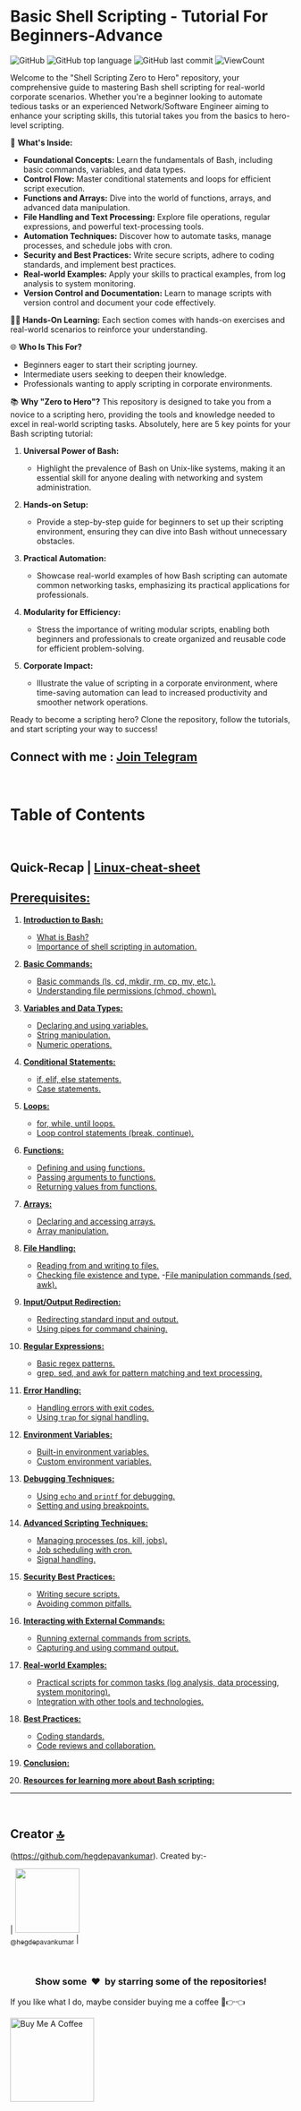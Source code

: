 # Basic Shell Scripting - Tutorial For Beginners-Advance

![GitHub](https://img.shields.io/github/license/hegdepavankumar/bash-scripting-tutorial?style=flat)
![GitHub top language](https://img.shields.io/github/languages/top/hegdepavankumar/bash-scripting-tutorial?style=flat)
![GitHub last commit](https://img.shields.io/github/last-commit/hegdepavankumar/bash-scripting-tutorial?style=flat)
![ViewCount](https://views.whatilearened.today/views/github/hegdepavankumar/shell-scripting-zero-to-hero.svg?cache=remove)


Welcome to the "Shell Scripting Zero to Hero" repository, your comprehensive guide to mastering Bash shell scripting for real-world corporate scenarios. Whether you're a beginner looking to automate tedious tasks or an experienced Network/Software Engineer aiming to enhance your scripting skills, this tutorial takes you from the basics to hero-level scripting.

🚀 **What's Inside:**
- **Foundational Concepts:** Learn the fundamentals of Bash, including basic commands, variables, and data types.
- **Control Flow:** Master conditional statements and loops for efficient script execution.
- **Functions and Arrays:** Dive into the world of functions, arrays, and advanced data manipulation.
- **File Handling and Text Processing:** Explore file operations, regular expressions, and powerful text-processing tools.
- **Automation Techniques:** Discover how to automate tasks, manage processes, and schedule jobs with cron.
- **Security and Best Practices:** Write secure scripts, adhere to coding standards, and implement best practices.
- **Real-world Examples:** Apply your skills to practical examples, from log analysis to system monitoring.
- **Version Control and Documentation:** Learn to manage scripts with version control and document your code effectively.

👩‍💻 **Hands-On Learning:** Each section comes with hands-on exercises and real-world scenarios to reinforce your understanding.

🌐 **Who Is This For?**
- Beginners eager to start their scripting journey.
- Intermediate users seeking to deepen their knowledge.
- Professionals wanting to apply scripting in corporate environments.

📚 **Why "Zero to Hero"?**
This repository is designed to take you from a novice to a scripting hero, providing the tools and knowledge needed to excel in real-world scripting tasks.
Absolutely, here are 5 key points for your Bash scripting tutorial:

1. **Universal Power of Bash:**
   - Highlight the prevalence of Bash on Unix-like systems, making it an essential skill for anyone dealing with networking and system administration.

2. **Hands-on Setup:**
   - Provide a step-by-step guide for beginners to set up their scripting environment, ensuring they can dive into Bash without unnecessary obstacles.

3. **Practical Automation:**
   - Showcase real-world examples of how Bash scripting can automate common networking tasks, emphasizing its practical applications for professionals.

4. **Modularity for Efficiency:**
   - Stress the importance of writing modular scripts, enabling both beginners and professionals to create organized and reusable code for efficient problem-solving.

5. **Corporate Impact:**
   - Illustrate the value of scripting in a corporate environment, where time-saving automation can lead to increased productivity and smoother network operations.

Ready to become a scripting hero? Clone the repository, follow the tutorials, and start scripting your way to success!
## Connect with me : [Join Telegram](https://t.me/resourcehub1)


<br>


# Table of Contents
<br>

## Quick-Recap | [Linux-cheat-sheet](https://github.com/hegdepavankumar/bash-scripting-tutorial/blob/main/Tutorial-Files/Linux-cheat-sheet.md)
## [**Prerequisites:**](https://github.com/hegdepavankumar/bash-scripting-tutorial/blob/main/Tutorial-Files/01.Introduction-to-Bash/01.What%20is%20Bash.md)

1. [**Introduction to Bash:**](https://github.com/hegdepavankumar/bash-scripting-tutorial/tree/main/Tutorial-Files/01.Introduction-to-Bash)
   - [What is Bash?](https://github.com/hegdepavankumar/bash-scripting-tutorial/blob/main/Tutorial-Files/01.Introduction-to-Bash/01.What%20is%20Bash.md)
   - [Importance of shell scripting in automation.](https://github.com/hegdepavankumar/bash-scripting-tutorial/blob/main/Tutorial-Files/01.Introduction-to-Bash/02.Importance%20of%20shell%20scripting%20in%20automation.md)

2. [**Basic Commands:**](https://github.com/hegdepavankumar/bash-scripting-tutorial/tree/main/Tutorial-Files/02.Basic-Commands)
   - [Basic commands (ls, cd, mkdir, rm, cp, mv, etc.).](https://github.com/hegdepavankumar/bash-scripting-tutorial/blob/main/Tutorial-Files/02.Basic-Commands/01.Basic_Commands.md)
   - [Understanding file permissions (chmod, chown).](https://github.com/hegdepavankumar/bash-scripting-tutorial/blob/main/Tutorial-Files/02.Basic-Commands/02.Understanding_file_permissions.md)

3. [**Variables and Data Types:**](https://github.com/hegdepavankumar/bash-scripting-tutorial/tree/main/Tutorial-Files/03.Variables-and-Data-Types)
   - [Declaring and using variables.](https://github.com/hegdepavankumar/bash-scripting-tutorial/blob/main/Tutorial-Files/03.Variables-and-Data-Types/01.Declaring_and_using_variables.md)
   - [String manipulation.](https://github.com/hegdepavankumar/bash-scripting-tutorial/blob/main/Tutorial-Files/03.Variables-and-Data-Types/02.String_manipulation.md)
   - [Numeric operations.](https://github.com/hegdepavankumar/bash-scripting-tutorial/blob/main/Tutorial-Files/03.Variables-and-Data-Types/03.Numeric_Operations.md)

4. [**Conditional Statements:**](https://github.com/hegdepavankumar/bash-scripting-tutorial/tree/main/Tutorial-Files/04.Conditional-Statements)
   - [if, elif, else statements.](https://github.com/hegdepavankumar/bash-scripting-tutorial/blob/main/Tutorial-Files/04.Conditional-Statements/01.if_elif_else_statements.md)
   - [Case statements.](https://github.com/hegdepavankumar/bash-scripting-tutorial/blob/main/Tutorial-Files/04.Conditional-Statements/02.Case_statements.md)

5. [**Loops:**](https://github.com/hegdepavankumar/bash-scripting-tutorial/tree/main/Tutorial-Files/05.Loops)
   - [for, while, until loops.](https://github.com/hegdepavankumar/bash-scripting-tutorial/blob/main/Tutorial-Files/05.Loops/01.for_while_until_loops.md)
   - [Loop control statements (break, continue).](https://github.com/hegdepavankumar/bash-scripting-tutorial/blob/main/Tutorial-Files/05.Loops/02.Loop_control%20statements_(break%2C%20continue).md)

6. [**Functions:**](https://github.com/hegdepavankumar/bash-scripting-tutorial/tree/main/Tutorial-Files/06.Functions)
   - [Defining and using functions.](https://github.com/hegdepavankumar/bash-scripting-tutorial/blob/main/Tutorial-Files/06.Functions/01.Defining_and_using_functions.md)
   - [Passing arguments to functions.](https://github.com/hegdepavankumar/bash-scripting-tutorial/blob/main/Tutorial-Files/06.Functions/02.Passing_arguments_to_functions.md)
   - [Returning values from functions.](https://github.com/hegdepavankumar/bash-scripting-tutorial/blob/main/Tutorial-Files/06.Functions/03.Returning_values_from_functions.md)

7. [**Arrays:**](https://github.com/hegdepavankumar/bash-scripting-tutorial/tree/main/Tutorial-Files/07.Arrays)
   - [Declaring and accessing arrays.](https://github.com/hegdepavankumar/bash-scripting-tutorial/blob/main/Tutorial-Files/07.Arrays/01.Declaring_and_accessing_arrays.md)
   - [Array manipulation.](https://github.com/hegdepavankumar/bash-scripting-tutorial/blob/main/Tutorial-Files/07.Arrays/02.Array_manipulation.md)

8. [**File Handling:**](https://github.com/hegdepavankumar/bash-scripting-tutorial/tree/main/Tutorial-Files/08.File-Handling)
   - [Reading from and writing to files.](https://github.com/hegdepavankumar/bash-scripting-tutorial/blob/main/Tutorial-Files/08.File-Handling/01.Reading_from_and_writing_to_files.md)
   - [Checking file existence and type.](https://github.com/hegdepavankumar/bash-scripting-tutorial/blob/main/Tutorial-Files/08.File-Handling/02.Checking_file_existence_and_type.md)
   -[File manipulation commands (sed, awk).](https://github.com/hegdepavankumar/bash-scripting-tutorial/blob/main/Tutorial-Files/08.File-Handling/03.File_manipulation_commands_(sed%2C%20awk).md)

9. [**Input/Output Redirection:**](https://github.com/hegdepavankumar/bash-scripting-tutorial/tree/main/Tutorial-Files/09.Input_Output-Redirection)
   - [Redirecting standard input and output.](https://github.com/hegdepavankumar/bash-scripting-tutorial/blob/main/Tutorial-Files/09.Input_Output-Redirection/01.Redirecting_standard_input_and_output.md)
   - [Using pipes for command chaining.](https://github.com/hegdepavankumar/bash-scripting-tutorial/blob/main/Tutorial-Files/09.Input_Output-Redirection/02.Using_pipes_for_command_chaining.md)

10. [**Regular Expressions:**](https://github.com/hegdepavankumar/bash-scripting-tutorial/tree/main/Tutorial-Files/10.Regular-Expressions)
    - [Basic regex patterns.](https://github.com/hegdepavankumar/bash-scripting-tutorial/blob/main/Tutorial-Files/10.Regular-Expressions/01.Basic_regex_patterns.md)
    - [grep, sed, and awk for pattern matching and text processing.](https://github.com/hegdepavankumar/bash-scripting-tutorial/blob/main/Tutorial-Files/10.Regular-Expressions/02.grep%2C%20sed%2C%20and%20awk%20for%20pattern%20matching%20and%20text%20processing.md)

11. [**Error Handling:**](https://github.com/hegdepavankumar/bash-scripting-tutorial/tree/main/Tutorial-Files/11.Error-Handling)
    - [Handling errors with exit codes.](https://github.com/hegdepavankumar/bash-scripting-tutorial/blob/main/Tutorial-Files/11.Error-Handling/01.Handling_errors_with_exit_codes.md)
    - [Using `trap` for signal handling.](https://github.com/hegdepavankumar/bash-scripting-tutorial/blob/main/Tutorial-Files/11.Error-Handling/02.Using_trap_for_signal_handling.md)

12. [**Environment Variables:**](https://github.com/hegdepavankumar/bash-scripting-tutorial/tree/main/Tutorial-Files/12.Environment-Variables)
    - [Built-in environment variables.](https://github.com/hegdepavankumar/bash-scripting-tutorial/blob/main/Tutorial-Files/12.Environment-Variables/01.Built-in_environment_variables.md)
    - [Custom environment variables.](https://github.com/hegdepavankumar/bash-scripting-tutorial/blob/main/Tutorial-Files/12.Environment-Variables/02.Custom_environment_variables.md)

13. [**Debugging Techniques:**](https://github.com/hegdepavankumar/bash-scripting-tutorial/tree/main/Tutorial-Files/13.Debugging-Techniques)
    - [Using `echo` and `printf` for debugging.](https://github.com/hegdepavankumar/bash-scripting-tutorial/blob/main/Tutorial-Files/13.Debugging-Techniques/01.Using_echo_and_printf_for_debugging.md)
    - [Setting and using breakpoints.](https://github.com/hegdepavankumar/bash-scripting-tutorial/blob/main/Tutorial-Files/13.Debugging-Techniques/02.Setting_and_using_breakpoints.md)

14. [**Advanced Scripting Techniques:**](https://github.com/hegdepavankumar/bash-scripting-tutorial/tree/main/Tutorial-Files/14.Advanced-Scripting-Techniques)
    - [Managing processes (ps, kill, jobs).](https://github.com/hegdepavankumar/bash-scripting-tutorial/blob/main/Tutorial-Files/14.Advanced-Scripting-Techniques/01.Managing_processes%20(ps%2C%20kill%2C%20jobs).md)
    - [Job scheduling with cron.](https://github.com/hegdepavankumar/bash-scripting-tutorial/blob/main/Tutorial-Files/14.Advanced-Scripting-Techniques/02.Job_scheduling_with_cron.md)
    - [Signal handling.](https://github.com/hegdepavankumar/bash-scripting-tutorial/blob/main/Tutorial-Files/14.Advanced-Scripting-Techniques/03.Signal_handling.md)

15. [**Security Best Practices:**](https://github.com/hegdepavankumar/bash-scripting-tutorial/tree/main/Tutorial-Files/15.Security-Best-Practices)
    - [Writing secure scripts.](https://github.com/hegdepavankumar/bash-scripting-tutorial/blob/main/Tutorial-Files/15.Security-Best-Practices/01.Writing_secure_scripts.md)
    - [Avoiding common pitfalls.](https://github.com/hegdepavankumar/bash-scripting-tutorial/blob/main/Tutorial-Files/15.Security-Best-Practices/02.Avoiding_common_pitfalls.md)

16. [**Interacting with External Commands:**](https://github.com/hegdepavankumar/bash-scripting-tutorial/tree/main/Tutorial-Files/16.Interacting-with-External-Commands)
    - [Running external commands from scripts.](https://github.com/hegdepavankumar/bash-scripting-tutorial/blob/main/Tutorial-Files/16.Interacting-with-External-Commands/01.Running%20external%20commands%20from%20scripts.md)
    - [Capturing and using command output.](https://github.com/hegdepavankumar/bash-scripting-tutorial/blob/main/Tutorial-Files/16.Interacting-with-External-Commands/02.Capturing%20and%20using%20command%20output.md)

17. [**Real-world Examples:**](https://github.com/hegdepavankumar/bash-scripting-tutorial/tree/main/Tutorial-Files/17.Real-world-Examples)
    - [Practical scripts for common tasks (log analysis, data processing, system monitoring).](https://github.com/hegdepavankumar/bash-scripting-tutorial/blob/main/Tutorial-Files/17.Real-world-Examples/01.Practical%20scripts%20for%20common%20tasks%20(log%20analysis%2C%20data%20processing%2C%20system%20monitoring).md)
    - [Integration with other tools and technologies.](https://github.com/hegdepavankumar/bash-scripting-tutorial/blob/main/Tutorial-Files/17.Real-world-Examples/02.Integration%20with%20other%20tools%20and%20technologies.md)

18. [**Best Practices:**](https://github.com/hegdepavankumar/bash-scripting-tutorial/tree/main/Tutorial-Files/19.Best-Practices)
    - [Coding standards.](https://github.com/hegdepavankumar/bash-scripting-tutorial/blob/main/Tutorial-Files/19.Best-Practices/01.Coding%20standards.md)
    - [Code reviews and collaboration.](https://github.com/hegdepavankumar/bash-scripting-tutorial/blob/main/Tutorial-Files/19.Best-Practices/02.Code%20reviews%20and%20collaboration.md)

19. [**Conclusion:**](https://github.com/hegdepavankumar/bash-scripting-tutorial/blob/main/Tutorial-Files/19.Conclusion.md)
20. [**Resources for learning more about Bash scripting:**]()




<hr>
   
<br>

## Creator [🔝](Images-for-GNS3-and-EVE-NG)

(https://github.com/hegdepavankumar). Created by:-

| [<img src="https://github.com/hegdepavankumar.png?size=115" width="115"><br><sub>@hegdepavankumar</sub>](https://github.com/hegdepavankumar) |

<br>
<h3 align="center">Show some &nbsp;❤️&nbsp; by starring some of the repositories!</h3>
 <!-- Support Me --> 
If you like what I do, maybe consider buying me a coffee 🥺👉👈

<a href="https://www.buymeacoffee.com/hegdepavankumar" target="_blank"><img src="https://cdn.buymeacoffee.com/buttons/v2/default-red.png" alt="Buy Me A Coffee" width="150" ></a> 
